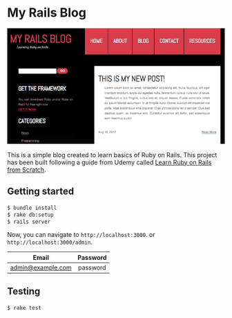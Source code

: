 # My Rails Blog

![Screenshot](app/assets/images/screenshot.jpg)

This is a simple blog created to learn basics of Ruby on Rails. This project has been built following a guide from Udemy called [Learn Ruby on Rails from Scratch](https://www.udemy.com/learn-ruby-on-rails-from-scratch/).

## Getting started

```
$ bundle install
$ rake db:setup
$ rails server
```

Now, you can navigate to `http://localhost:3000`. or `http://localhost:3000/admin`.

| Email        | Password           |
|:-------------:| :-------------:|
| admin@example.com     | password |


## Testing

```
$ rake test
```
